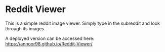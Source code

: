 # Reddit Viewer

This is a simple reddit image viewer. Simply type in the subreddit and look through its images.

A deployed version can be accessed here: https://annoor98.github.io/Reddit-Viewer/
